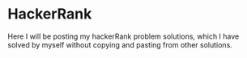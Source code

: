 # HackerRank
Here I will be posting my hackerRank problem solutions, which I have solved by myself without copying and pasting from other solutions.
